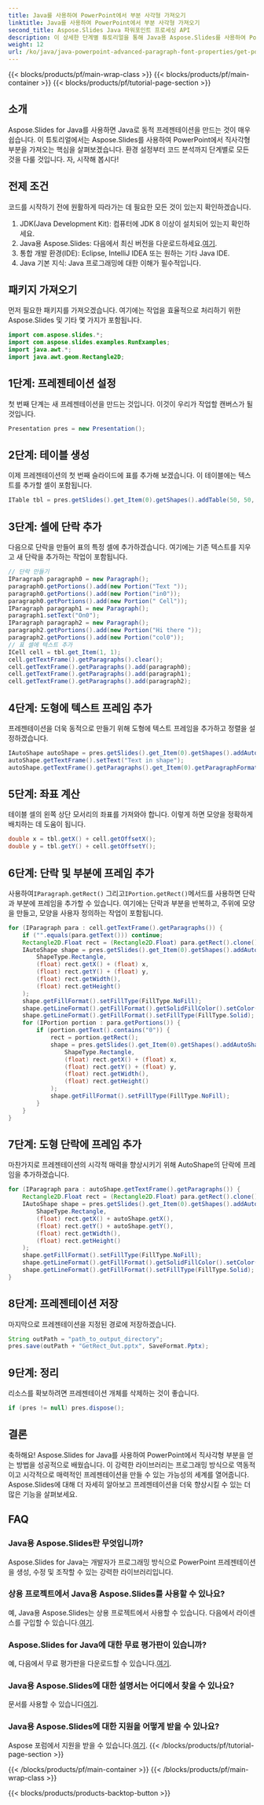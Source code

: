 ```yaml
---
title: Java를 사용하여 PowerPoint에서 부분 사각형 가져오기
linktitle: Java를 사용하여 PowerPoint에서 부분 사각형 가져오기
second_title: Aspose.Slides Java 파워포인트 프로세싱 API
description: 이 상세한 단계별 튜토리얼을 통해 Java용 Aspose.Slides를 사용하여 PowerPoint에서 직사각형 부분을 얻는 방법을 알아보세요. Java 개발자에게 적합합니다.
weight: 12
url: /ko/java/java-powerpoint-advanced-paragraph-font-properties/get-portion-rectangle-powerpoint-java/
---
```


{{< blocks/products/pf/main-wrap-class >}}
{{< blocks/products/pf/main-container >}}
{{< blocks/products/pf/tutorial-page-section >}}

## 소개
Aspose.Slides for Java를 사용하면 Java로 동적 프레젠테이션을 만드는 것이 매우 쉽습니다. 이 튜토리얼에서는 Aspose.Slides를 사용하여 PowerPoint에서 직사각형 부분을 가져오는 핵심을 살펴보겠습니다. 환경 설정부터 코드 분석까지 단계별로 모든 것을 다룰 것입니다. 자, 시작해 봅시다!
## 전제 조건
코드를 시작하기 전에 원활하게 따라가는 데 필요한 모든 것이 있는지 확인하겠습니다.
1. JDK(Java Development Kit): 컴퓨터에 JDK 8 이상이 설치되어 있는지 확인하세요.
2.  Java용 Aspose.Slides: 다음에서 최신 버전을 다운로드하세요.[여기](https://releases.aspose.com/slides/java/).
3. 통합 개발 환경(IDE): Eclipse, IntelliJ IDEA 또는 원하는 기타 Java IDE.
4. Java 기본 지식: Java 프로그래밍에 대한 이해가 필수적입니다.
## 패키지 가져오기
먼저 필요한 패키지를 가져오겠습니다. 여기에는 작업을 효율적으로 처리하기 위한 Aspose.Slides 및 기타 몇 가지가 포함됩니다.
```java
import com.aspose.slides.*;
import com.aspose.slides.examples.RunExamples;
import java.awt.*;
import java.awt.geom.Rectangle2D;
```
## 1단계: 프레젠테이션 설정
첫 번째 단계는 새 프레젠테이션을 만드는 것입니다. 이것이 우리가 작업할 캔버스가 될 것입니다.
```java
Presentation pres = new Presentation();
```
## 2단계: 테이블 생성
이제 프레젠테이션의 첫 번째 슬라이드에 표를 추가해 보겠습니다. 이 테이블에는 텍스트를 추가할 셀이 포함됩니다.
```java
ITable tbl = pres.getSlides().get_Item(0).getShapes().addTable(50, 50, new double[]{50, 70}, new double[]{50, 50, 50});
```
## 3단계: 셀에 단락 추가
다음으로 단락을 만들어 표의 특정 셀에 추가하겠습니다. 여기에는 기존 텍스트를 지우고 새 단락을 추가하는 작업이 포함됩니다.
```java
// 단락 만들기
IParagraph paragraph0 = new Paragraph();
paragraph0.getPortions().add(new Portion("Text "));
paragraph0.getPortions().add(new Portion("in0"));
paragraph0.getPortions().add(new Portion(" Cell"));
IParagraph paragraph1 = new Paragraph();
paragraph1.setText("On0");
IParagraph paragraph2 = new Paragraph();
paragraph2.getPortions().add(new Portion("Hi there "));
paragraph2.getPortions().add(new Portion("col0"));
// 표 셀에 텍스트 추가
ICell cell = tbl.get_Item(1, 1);
cell.getTextFrame().getParagraphs().clear();
cell.getTextFrame().getParagraphs().add(paragraph0);
cell.getTextFrame().getParagraphs().add(paragraph1);
cell.getTextFrame().getParagraphs().add(paragraph2);
```
## 4단계: 도형에 텍스트 프레임 추가
프레젠테이션을 더욱 동적으로 만들기 위해 도형에 텍스트 프레임을 추가하고 정렬을 설정하겠습니다.
```java
IAutoShape autoShape = pres.getSlides().get_Item(0).getShapes().addAutoShape(ShapeType.Rectangle, 400, 100, 60, 120);
autoShape.getTextFrame().setText("Text in shape");
autoShape.getTextFrame().getParagraphs().get_Item(0).getParagraphFormat().setAlignment(TextAlignment.Left);
```
## 5단계: 좌표 계산
테이블 셀의 왼쪽 상단 모서리의 좌표를 가져와야 합니다. 이렇게 하면 모양을 정확하게 배치하는 데 도움이 됩니다.
```java
double x = tbl.getX() + cell.getOffsetX();
double y = tbl.getY() + cell.getOffsetY();
```
## 6단계: 단락 및 부분에 프레임 추가
 사용하여`IParagraph.getRect()` 그리고`IPortion.getRect()`메서드를 사용하면 단락과 부분에 프레임을 추가할 수 있습니다. 여기에는 단락과 부분을 반복하고, 주위에 모양을 만들고, 모양을 사용자 정의하는 작업이 포함됩니다.
```java
for (IParagraph para : cell.getTextFrame().getParagraphs()) {
    if ("".equals(para.getText())) continue;
    Rectangle2D.Float rect = (Rectangle2D.Float) para.getRect().clone();
    IAutoShape shape = pres.getSlides().get_Item(0).getShapes().addAutoShape(
        ShapeType.Rectangle,
        (float) rect.getX() + (float) x,
        (float) rect.getY() + (float) y,
        (float) rect.getWidth(),
        (float) rect.getHeight()
    );
    shape.getFillFormat().setFillType(FillType.NoFill);
    shape.getLineFormat().getFillFormat().getSolidFillColor().setColor(Color.YELLOW);
    shape.getLineFormat().getFillFormat().setFillType(FillType.Solid);
    for (IPortion portion : para.getPortions()) {
        if (portion.getText().contains("0")) {
            rect = portion.getRect();
            shape = pres.getSlides().get_Item(0).getShapes().addAutoShape(
                ShapeType.Rectangle,
                (float) rect.getX() + (float) x,
                (float) rect.getY() + (float) y,
                (float) rect.getWidth(),
                (float) rect.getHeight()
            );
            shape.getFillFormat().setFillType(FillType.NoFill);
        }
    }
}
```
## 7단계: 도형 단락에 프레임 추가
마찬가지로 프레젠테이션의 시각적 매력을 향상시키기 위해 AutoShape의 단락에 프레임을 추가하겠습니다.
```java
for (IParagraph para : autoShape.getTextFrame().getParagraphs()) {
    Rectangle2D.Float rect = (Rectangle2D.Float) para.getRect().clone();
    IAutoShape shape = pres.getSlides().get_Item(0).getShapes().addAutoShape(
        ShapeType.Rectangle,
        (float) rect.getX() + autoShape.getX(),
        (float) rect.getY() + autoShape.getY(),
        (float) rect.getWidth(),
        (float) rect.getHeight()
    );
    shape.getFillFormat().setFillType(FillType.NoFill);
    shape.getLineFormat().getFillFormat().getSolidFillColor().setColor(Color.YELLOW);
    shape.getLineFormat().getFillFormat().setFillType(FillType.Solid);
}
```
## 8단계: 프레젠테이션 저장
마지막으로 프레젠테이션을 지정된 경로에 저장하겠습니다.
```java
String outPath = "path_to_output_directory";
pres.save(outPath + "GetRect_Out.pptx", SaveFormat.Pptx);
```
## 9단계: 정리
리소스를 확보하려면 프레젠테이션 개체를 삭제하는 것이 좋습니다.
```java
if (pres != null) pres.dispose();
```
## 결론
축하해요! Aspose.Slides for Java를 사용하여 PowerPoint에서 직사각형 부분을 얻는 방법을 성공적으로 배웠습니다. 이 강력한 라이브러리는 프로그래밍 방식으로 역동적이고 시각적으로 매력적인 프레젠테이션을 만들 수 있는 가능성의 세계를 열어줍니다. Aspose.Slides에 대해 더 자세히 알아보고 프레젠테이션을 더욱 향상시킬 수 있는 더 많은 기능을 살펴보세요.
## FAQ
### Java용 Aspose.Slides란 무엇입니까?
Aspose.Slides for Java는 개발자가 프로그래밍 방식으로 PowerPoint 프레젠테이션을 생성, 수정 및 조작할 수 있는 강력한 라이브러리입니다.
### 상용 프로젝트에서 Java용 Aspose.Slides를 사용할 수 있나요?
 예, Java용 Aspose.Slides는 상용 프로젝트에서 사용할 수 있습니다. 다음에서 라이센스를 구입할 수 있습니다.[여기](https://purchase.aspose.com/buy).
### Aspose.Slides for Java에 대한 무료 평가판이 있습니까?
 예, 다음에서 무료 평가판을 다운로드할 수 있습니다.[여기](https://releases.aspose.com/).
### Java용 Aspose.Slides에 대한 설명서는 어디에서 찾을 수 있나요?
 문서를 사용할 수 있습니다[여기](https://reference.aspose.com/slides/java/).
### Java용 Aspose.Slides에 대한 지원을 어떻게 받을 수 있나요?
 Aspose 포럼에서 지원을 받을 수 있습니다.[여기](https://forum.aspose.com/c/slides/11).
{{< /blocks/products/pf/tutorial-page-section >}}

{{< /blocks/products/pf/main-container >}}
{{< /blocks/products/pf/main-wrap-class >}}

{{< blocks/products/products-backtop-button >}}

